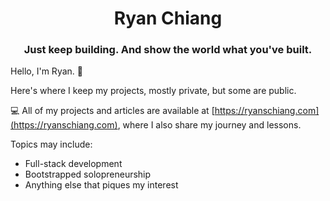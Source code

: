 <h1 align="center">Ryan Chiang</h1>
<h3 align="center">Just keep building. And show the world what you've built.</h3>

Hello, I'm Ryan. 👋

Here's where I keep my projects, mostly private, but some are public.

💻 All of my projects and articles are available at [https://ryanschiang.com](https://ryanschiang.com), where I also share my journey and lessons.

Topics may include:

- Full-stack development
- Bootstrapped solopreneurship
- Anything else that piques my interest

<p align="left">
</p>


